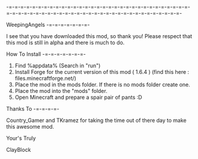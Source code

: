 -=-=-=-=-=-=-=-=-=-=-=-=-=-=-=-=-=-=-=-=-=-=-=-=-=-=-=-=-=-=-=-=-=-=-=-=-=-=-=-=-=-=-=-=-=-=-=-=-=-=-=-=-=-=-=-=-=-=-=-=-=-

WeepingAngels
-=-=-=-=-=-=-=-

I see that you have downloaded this mod, so thank you!
Please respect that this mod is still in alpha and there is much to do.

How To Install
-=-=-=-=-=-=-=-

1. Find %appdata% (Search in "run") 
2. Install Forge for the current version of this mod ( 1.6.4 )
(find this here : files.minecraftforge.net/‎) 
3. Place the mod in the mods folder.
If there is no mods folder create one.
4. Place the mod into the "mods" folder.
5. Open Minecraft and prepare a spair pair of pants :D


Thanks To
-=-=-=-=-

Country_Gamer and TKramez for taking the time out of there day to make this awesome mod.


Your's Truly

ClayBlock
